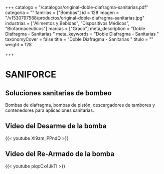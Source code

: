 +++
catalogo = "/catalogos/original-doble-diafragma-sanitarias.pdf"
categoria = ""
familias = ["Bombas"]
id = 128
imagen = "/v1530797588/productos/original-doble-diafragma-sanitarias.jpg"
industrias = ["Alimentos y Bebidas", "Dispositivos Médicos", "Biofarmacéuticos"]
marcas = ["Graco"]
meta_description = "Doble Diafragma - Sanitarias "
meta_keywords = "Doble Diafragma - Sanitarias "
taxonomyCover = false
title = "Doble Diafragma - Sanitarias "
titulo = ""
weight = 128

+++
# SANIFORCE

## Soluciones sanitarias de bombeo

Bombas de diafragma, bombas de pistón, descargadores de tambores y contenedores para aplicaciones sanitarias.

## Video del Desarme de la bomba
{{< youtube Xl9zm_PPndQ >}}

## Video del Re-Armado de la bomba
{{< youtube piqcCx4JkTI >}}